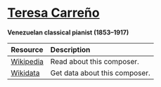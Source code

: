 # [Teresa Carreño][composer]

__Venezuelan classical pianist (1853–1917)__

[composer]: https://musescore.com/openscore-string-quartets/sets?order=title&text=Carreño,+Teresa

Resource | Description
:---|:---
[Wikipedia] | Read about this composer.
[Wikidata] | Get data about this composer.

[Wikipedia]: https://en.wikipedia.org/wiki/Teresa_Carreño
[Wikidata]: https://www.wikidata.org/wiki/Q241494
